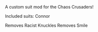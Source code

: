 A custom suit mod for the Chaos Crusaders!

Included suits:
Connor

Removes Racist Knuckles
Removes Smile
